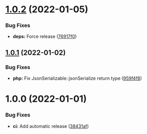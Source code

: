# [1.0.2](https://github.com/lahaxearnaud/healthcheck-contracts/compare/v1.0.1...v1.0.2) (2022-01-05)


### Bug Fixes

* **deps:** Force release ([76917f0](https://github.com/lahaxearnaud/healthcheck-contracts/commit/76917f099b2fa320fbf945946afc6b8a505c4a00))

## [1.0.1](https://github.com/lahaxearnaud/healthcheck-contracts/compare/v1.0.0...v1.0.1) (2022-01-02)


### Bug Fixes

* **php:** Fix JsonSerializable::jsonSerialize return type ([959f4f8](https://github.com/lahaxearnaud/healthcheck-contracts/commit/959f4f84ffe5c682aef22a7f690850b739ee1a58))

# 1.0.0 (2022-01-01)


### Bug Fixes

* **ci:** Add automatic release ([38431af](https://github.com/lahaxearnaud/healthcheck-contracts/commit/38431afde9b599ed4edafa97f85f450fa0230436))
